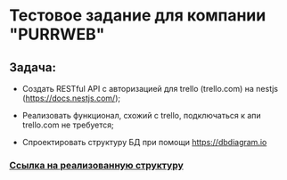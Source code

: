 # Тестовое задание для компании "PURRWEB"

## Задача:

- Создать RESTful API с авторизацией для trello (trello.com) на nestjs (https://docs.nestjs.com/);

- Реализовать функционал, схожий с trello, подключаться к апи trello.com не требуется;

- Спроектировать структуру БД при помощи https://dbdiagram.io

### [Ссылка на реализованную структуру](https://dbdiagram.io/d/backend-test-task-similar-to-trello-Diagram-66bf763f8b4bb5230e511f1a)
